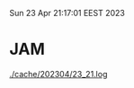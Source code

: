 Sun 23 Apr 21:17:01 EEST 2023
# JAM
<a href='./cache/202304/23_21.log'>./cache/202304/23_21.log</a>
